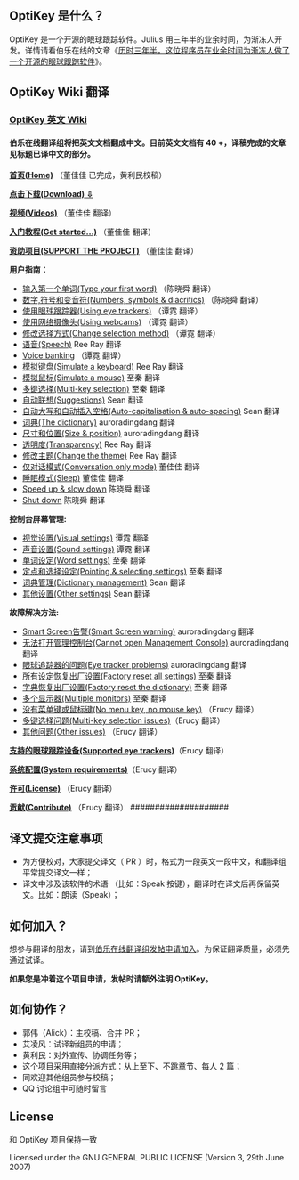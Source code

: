## OptiKey 是什么？

OptiKey 是一个开源的眼球跟踪软件。Julius 用三年半的业余时间，为渐冻人开发。详情请看伯乐在线的文章《[历时三年半，这位程序员在业余时间为渐冻人做了一个开源的眼球跟踪软件](http://blog.jobbole.com/88485/)》。

## OptiKey Wiki 翻译
### [OptiKey 英文 Wiki](https://github.com/JuliusSweetland/OptiKey/wiki)

#### 伯乐在线翻译组将把英文文档翻成中文。目前英文文档有 40 +，译稿完成的文章见标题已译中文的部分。

**[首页(Home)](https://github.com/jobbole/OptiKeyWiki-ZH/blob/master/%E9%A6%96%E9%A1%B5.md)** （董佳佳 已完成，黄利民校稿）

**[点击下载(Download) ⇩](https://github.com/JuliusSweetland/OptiKey/releases/download/v2.0.7/OptiKeySetup-2.0.7.exe)**

**[视频(Videos)](https://github.com/JuliusSweetland/OptiKey/wiki/Videos)** （董佳佳 翻译）

**[入门教程(Get started...)](https://github.com/JuliusSweetland/OptiKey/wiki/Get-Started)** （董佳佳 翻译）

**[资助项目(SUPPORT THE PROJECT)](https://github.com/JuliusSweetland/OptiKey/wiki/Support-the-project)** （董佳佳 翻译）

**用户指南：**

*   [输入第一个单词(Type your first word)](https://github.com/JuliusSweetland/OptiKey/wiki/Type-your-first-word) （陈晓舜 翻译）
*   [数字,符号和变音符(Numbers, symbols &amp; diacritics)](https://github.com/JuliusSweetland/OptiKey/wiki/Numbers,-symbols-and-diacritics) （陈晓舜 翻译）
*   [使用眼球跟踪器(Using eye trackers)](https://github.com/JuliusSweetland/OptiKey/wiki/Using-eye-trackers) （谭霓 翻译）
*   [使用网络摄像头(Using webcams)](https://github.com/JuliusSweetland/OptiKey/wiki/Using-webcams) （谭霓 翻译）
*   [修改选择方式(Change selection method)](https://github.com/JuliusSweetland/OptiKey/wiki/Change-selection-method) （谭霓 翻译）
*   [语音(Speech)](https://github.com/JuliusSweetland/OptiKey/wiki/Speech) Ree Ray  翻译
*   [Voice banking](https://github.com/JuliusSweetland/OptiKey/wiki/Voice-banking) （谭霓 翻译）
*   [模拟键盘(Simulate a keyboard)](https://github.com/JuliusSweetland/OptiKey/wiki/Simulate-a-keyboard) Ree Ray 翻译
*   [模拟鼠标(Simulate a mouse)](https://github.com/JuliusSweetland/OptiKey/wiki/Simulate-a-mouse) 至秦 翻译
*   [多键选择(Multi-key selection)](https://github.com/JuliusSweetland/OptiKey/wiki/Multi-key-selection) 至秦 翻译
*   [自动联想(Suggestions)](https://github.com/JuliusSweetland/OptiKey/wiki/Suggestions)  Sean 翻译
*   [自动大写和自动插入空格(Auto-capitalisation &amp; auto-spacing)](https://github.com/JuliusSweetland/OptiKey/wiki/Auto-capitalisation-&amp;-auto-spacing)  Sean 翻译
*   [词典(The dictionary)](https://github.com/JuliusSweetland/OptiKey/wiki/The-dictionary) auroradingdang 翻译
*   [尺寸和位置(Size &amp; position)](https://github.com/JuliusSweetland/OptiKey/wiki/Size-&amp;-position) auroradingdang 翻译
*   [透明度(Transparency)](https://github.com/JuliusSweetland/OptiKey/wiki/Transparency) Ree Ray 翻译
*   [修改主题(Change the theme)](https://github.com/JuliusSweetland/OptiKey/wiki/Change-the-theme) Ree Ray 翻译
*   [仅对话模式(Conversation only mode)](https://github.com/JuliusSweetland/OptiKey/wiki/Conversation-only-mode) 董佳佳 翻译
*   [睡眠模式(Sleep)](https://github.com/JuliusSweetland/OptiKey/wiki/Sleep) 董佳佳 翻译
*   [Speed up &amp; slow down](https://github.com/JuliusSweetland/OptiKey/wiki/Speed-up-&amp;-slow-down) 陈晓舜 翻译
*   [Shut down](https://github.com/JuliusSweetland/OptiKey/wiki/Shut-down) 陈晓舜 翻译

**控制台屏幕管理:**

*   [视觉设置(Visual settings)](https://github.com/JuliusSweetland/OptiKey/wiki/Visual-settings) 谭霓 翻译
*   [声音设置(Sound settings)](https://github.com/JuliusSweetland/OptiKey/wiki/Sound-settings) 谭霓 翻译
*   [单词设定(Word settings)](https://github.com/JuliusSweetland/OptiKey/wiki/Word-settings) 至秦 翻译
*   [定点和选择设定(Pointing &amp; selecting settings)](https://github.com/JuliusSweetland/OptiKey/wiki/Pointing-&amp;-selecting-settings) 至秦 翻译
*   [词典管理(Dictionary management)](https://github.com/JuliusSweetland/OptiKey/wiki/Dictionary-management) Sean 翻译
*   [其他设置(Other settings)](https://github.com/JuliusSweetland/OptiKey/wiki/Other-settings) Sean 翻译

**故障解决方法:**

*   [Smart Screen告警(Smart Screen warning)](https://github.com/JuliusSweetland/OptiKey/wiki/Smart-Screen-warning) auroradingdang 翻译
*   [无法打开管理控制台(Cannot open Management Console)](https://github.com/JuliusSweetland/OptiKey/wiki/Cannot-open-Management-Console) auroradingdang 翻译
*   [眼球追踪器的问题(Eye tracker problems)](https://github.com/JuliusSweetland/OptiKey/wiki/Eye-tracker-problems) auroradingdang 翻译
*   [所有设定恢复出厂设置(Factory reset all settings)](https://github.com/JuliusSweetland/OptiKey/wiki/Factory-reset-all-settings) 至秦 翻译
*   [字典恢复出厂设置(Factory reset the dictionary)](https://github.com/JuliusSweetland/OptiKey/wiki/Factory-reset-the-dictionary) 至秦 翻译
*   [多个显示器(Multiple monitors)](https://github.com/JuliusSweetland/OptiKey/wiki/Multiple-monitors) 至秦 翻译
*   [没有菜单键或鼠标键(No menu key, no mouse key)](https://github.com/JuliusSweetland/OptiKey/wiki/No-Menu-key,-no-mouse-key) （Erucy 翻译）
*   [多键选择问题(Multi-key selection issues)](https://github.com/JuliusSweetland/OptiKey/wiki/Multi-key-selection-issues)（Erucy 翻译）
*   [其他问题(Other issues)](https://github.com/JuliusSweetland/OptiKey/wiki/Other-issues) （Erucy 翻译）

**[支持的眼球跟踪设备(Supported eye trackers)](https://github.com/JuliusSweetland/OptiKey/wiki/Supported-eye-trackers)**（Erucy 翻译）

**[系统配置(System requirements)](https://github.com/JuliusSweetland/OptiKey/wiki/System-requirements)**（Erucy 翻译）

**[许可(License)](https://github.com/JuliusSweetland/OptiKey/wiki/License)** （Erucy 翻译）

**[贡献(Contribute)](https://github.com/JuliusSweetland/OptiKey/wiki/Contribute)** （Erucy 翻译）
####################

## 译文提交注意事项
* 为方便校对，大家提交译文（ PR ）时，格式为一段英文一段中文，和翻译组平常提交译文一样；
* 译文中涉及该软件的术语 （比如：Speak 按键），翻译时在译文后再保留英文。比如：朗读（Speak）；

## 如何加入？
想参与翻译的朋友，请到[伯乐在线翻译组发帖申请加入](http://group.jobbole.com/category/feedback/trans-team/)。为保证翻译质量，必须先通过试译。

**如果您是冲着这个项目申请，发帖时请额外注明 OptiKey。**

## 如何协作？
+ 郭伟（Alick）：主校稿、合并 PR；
+ 艾凌风：试译新组员的申请；
+ 黄利民：对外宣传、协调任务等；
+ 这个项目采用直接分派方式：从上至下、不跳章节、每人 2 篇；
+ 同欢迎其他组员参与校稿；
+ QQ 讨论组中可随时留言

## License
和 OptiKey 项目保持一致

Licensed under the GNU GENERAL PUBLIC LICENSE (Version 3, 29th June 2007)
